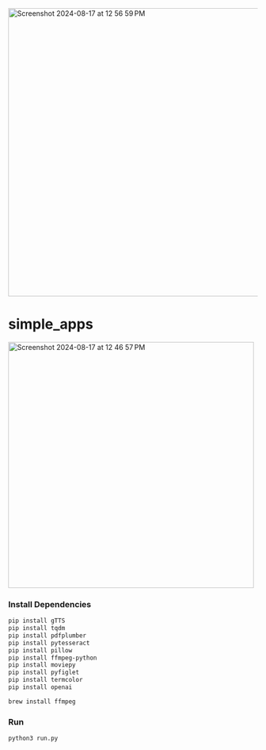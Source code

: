 
<img width="581" alt="Screenshot 2024-08-17 at 12 56 59 PM" src="https://github.com/user-attachments/assets/21e125a2-641c-4c27-a661-8f838a37e185">


# simple_apps
<img width="496" alt="Screenshot 2024-08-17 at 12 46 57 PM" src="https://github.com/user-attachments/assets/b78c1081-2648-4cae-bbe2-d7917d7801eb">



### Install Dependencies
```bash
pip install gTTS
pip install tqdm
pip install pdfplumber
pip install pytesseract
pip install pillow
pip install ffmpeg-python
pip install moviepy
pip install pyfiglet
pip install termcolor
pip install openai

brew install ffmpeg
```

### Run
```bash
python3 run.py
```
